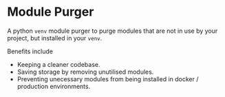 # Module Purger

A python `venv` module purger to purge modules that are not in use by your project, but installed in your `venv`.

Benefits include

- Keeping a cleaner codebase.
- Saving storage by removing unutilised modules.
- Preventing unecessary modules from being installed in docker / production environments.
